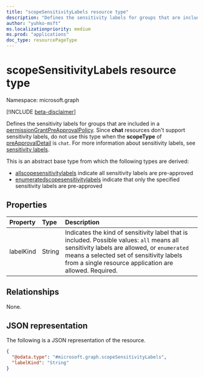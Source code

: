 ```yaml
---
title: "scopeSensitivityLabels resource type"
description: "Defines the sensitivity labels for groups that are included in a permissionGrantPreApprovalPolicy."
author: "yuhko-msft"
ms.localizationpriority: medium
ms.prod: "applications"
doc_type: resourcePageType
---
```


# scopeSensitivityLabels resource type

Namespace: microsoft.graph

[!INCLUDE [beta-disclaimer](../../includes/beta-disclaimer.md)]

Defines the sensitivity labels for groups that are included in a [permissionGrantPreApprovalPolicy](../resources/permissiongrantpreapprovalpolicy.md). Since **chat** resources don't support sensitivity labels, do not use this type when the **scopeType** of [preApprovalDetail](../resources/preapprovaldetail.md) is `chat`. For more information about sensitivity labels, see [sensitivity labels](/microsoft-365/compliance/sensitivity-labels).



This is an abstract base type from which the following types are derived:
* [allscopesensitivitylabels](allscopesensitivitylabels.md) indicate all sensitivity labels are pre-approved
* [enumeratedscopesensitivitylabels](enumeratedscopesensitivitylabels.md) indicate that only the specified sensitivity labels are pre-approved

## Properties
|Property|Type|Description|
|:---|:---|:---|
|labelKind|String|Indicates the kind of sensitivity label that is included. Possible values: `all` means all sensitivity labels are allowed, or `enumerated` means a selected set of sensitivity labels from a single resource application are allowed. Required.|


## Relationships
None.

## JSON representation
The following is a JSON representation of the resource.
<!-- {
  "blockType": "resource",
  "@odata.type": "microsoft.graph.scopeSensitivityLabels"
}
-->
``` json
{
  "@odata.type": "#microsoft.graph.scopeSensitivityLabels",
  "labelKind": "String"
}
```

